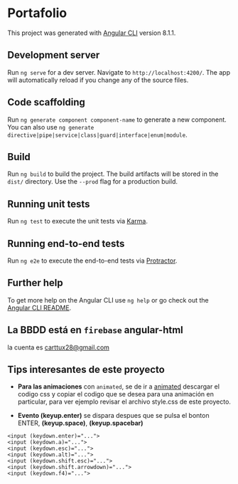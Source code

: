 # Portafolio

This project was generated with [Angular CLI](https://github.com/angular/angular-cli) version 8.1.1.

## Development server

Run `ng serve` for a dev server. Navigate to `http://localhost:4200/`. The app will automatically reload if you change any of the source files.

## Code scaffolding

Run `ng generate component component-name` to generate a new component. You can also use `ng generate directive|pipe|service|class|guard|interface|enum|module`.

## Build

Run `ng build` to build the project. The build artifacts will be stored in the `dist/` directory. Use the `--prod` flag for a production build.

## Running unit tests

Run `ng test` to execute the unit tests via [Karma](https://karma-runner.github.io).

## Running end-to-end tests

Run `ng e2e` to execute the end-to-end tests via [Protractor](http://www.protractortest.org/).

## Further help

To get more help on the Angular CLI use `ng help` or go check out the [Angular CLI README](https://github.com/angular/angular-cli/blob/master/README.md).


## La BBDD está en `firebase` angular-html

la cuenta es carttux28@gmail.com 

## Tips interesantes de este proyecto
* **Para las animaciones** con `animated`, se de ir a [animated](https://daneden.github.io/animate.css/) descargar el codigo css y copiar el codigo que se desea para una animación en particular, para ver ejemplo revisar el archivo style.css de este proyecto.

* **Evento (keyup.enter)** se dispara despues que se pulsa el bonton ENTER, **(keyup.space)**, **(keyup.spacebar)**

```
<input (keydown.enter)="...">
<input (keydown.a)="...">
<input (keydown.esc)="...">
<input (keydown.alt)="...">
<input (keydown.shift.esc)="...">
<input (keydown.shift.arrowdown)="...">
<input (keydown.f4)="...">
```


